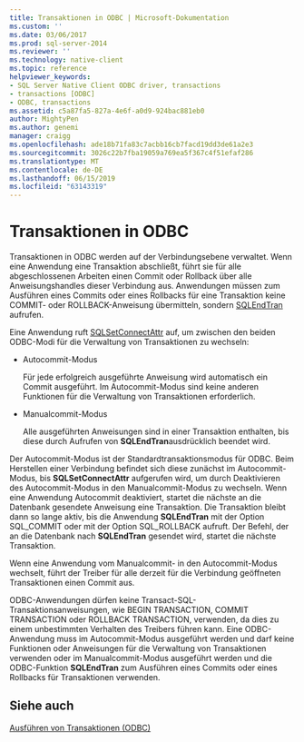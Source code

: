 ```yaml
---
title: Transaktionen in ODBC | Microsoft-Dokumentation
ms.custom: ''
ms.date: 03/06/2017
ms.prod: sql-server-2014
ms.reviewer: ''
ms.technology: native-client
ms.topic: reference
helpviewer_keywords:
- SQL Server Native Client ODBC driver, transactions
- transactions [ODBC]
- ODBC, transactions
ms.assetid: c5a87fa5-827a-4e6f-a0d9-924bac881eb0
author: MightyPen
ms.author: genemi
manager: craigg
ms.openlocfilehash: ade18b71fa83c7acbb16cb7facd19dd3de61a2e3
ms.sourcegitcommit: 3026c22b7fba19059a769ea5f367c4f51efaf286
ms.translationtype: MT
ms.contentlocale: de-DE
ms.lasthandoff: 06/15/2019
ms.locfileid: "63143319"
---
```

# <a name="transactions-in-odbc"></a>Transaktionen in ODBC
  Transaktionen in ODBC werden auf der Verbindungsebene verwaltet. Wenn eine Anwendung eine Transaktion abschließt, führt sie für alle abgeschlossenen Arbeiten einen Commit oder Rollback über alle Anweisungshandles dieser Verbindung aus. Anwendungen müssen zum Ausführen eines Commits oder eines Rollbacks für eine Transaktion keine COMMIT- oder ROLLBACK-Anweisung übermitteln, sondern [SQLEndTran](../../native-client-odbc-api/sqlendtran.md) aufrufen.  
  
 Eine Anwendung ruft [SQLSetConnectAttr](../../native-client-odbc-api/sqlsetconnectattr.md) auf, um zwischen den beiden ODBC-Modi für die Verwaltung von Transaktionen zu wechseln:  
  
-   Autocommit-Modus  
  
     Für jede erfolgreich ausgeführte Anweisung wird automatisch ein Commit ausgeführt. Im Autocommit-Modus sind keine anderen Funktionen für die Verwaltung von Transaktionen erforderlich.  
  
-   Manualcommit-Modus  
  
     Alle ausgeführten Anweisungen sind in einer Transaktion enthalten, bis diese durch Aufrufen von **SQLEndTran**ausdrücklich beendet wird.  
  
 Der Autocommit-Modus ist der Standardtransaktionsmodus für ODBC. Beim Herstellen einer Verbindung befindet sich diese zunächst im Autocommit-Modus, bis **SQLSetConnectAttr** aufgerufen wird, um durch Deaktivieren des Autocommit-Modus in den Manualcommit-Modus zu wechseln. Wenn eine Anwendung Autocommit deaktiviert, startet die nächste an die Datenbank gesendete Anweisung eine Transaktion. Die Transaktion bleibt dann so lange aktiv, bis die Anwendung **SQLEndTran** mit der Option SQL_COMMIT oder mit der Option SQL_ROLLBACK aufruft. Der Befehl, der an die Datenbank nach **SQLEndTran** gesendet wird, startet die nächste Transaktion.  
  
 Wenn eine Anwendung vom Manualcommit- in den Autocommit-Modus wechselt, führt der Treiber für alle derzeit für die Verbindung geöffneten Transaktionen einen Commit aus.  
  
 ODBC-Anwendungen dürfen keine Transact-SQL-Transaktionsanweisungen, wie BEGIN TRANSACTION, COMMIT TRANSACTION oder ROLLBACK TRANSACTION, verwenden, da dies zu einem unbestimmten Verhalten des Treibers führen kann. Eine ODBC-Anwendung muss im Autocommit-Modus ausgeführt werden und darf keine Funktionen oder Anweisungen für die Verwaltung von Transaktionen verwenden oder im Manualcommit-Modus ausgeführt werden und die ODBC-Funktion **SQLEndTran** zum Ausführen eines Commits oder eines Rollbacks für Transaktionen verwenden.  
  
## <a name="see-also"></a>Siehe auch  
 [Ausführen von Transaktionen &#40;ODBC&#41;](../../../database-engine/dev-guide/performing-transactions-odbc.md)  
  
  
